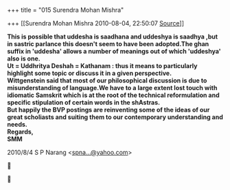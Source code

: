 +++
title = "015 Surendra Mohan Mishra"

+++
[[Surendra Mohan Mishra	2010-08-04, 22:50:07 [Source](https://groups.google.com/g/bvparishat/c/w1XwbDVudrM)]]



**This is possible that uddesha is saadhana and uddeshya is saadhya ,but in sastric parlance this doesn't seem to have been adopted.The ghan suffix in 'uddesha' allows a number of meanings out of which 'uddeshya' also is one.  
Ut = Uddhritya Deshah = Kathanam : thus it means to particularly highlight some topic or discuss it in a given perspective.  
Wittgenstein said that most of our philosophical discussion is due to misunderstanding of language.We have to a large extent lost touch with idiomatic Samskrit which is at the root of the technical reformulation and specific stipulation of certain words in the shAstras.  
But happily the BVP postings are reinventing some of the ideas of our great scholiasts and suiting them to our contemporary understanding and needs.  
Regards,  
SMM**  
  

2010/8/4 S P Narang \<[spna...@yahoo.com]()\>






